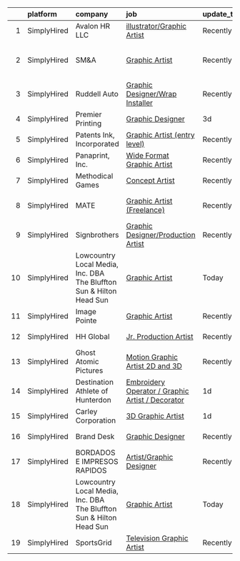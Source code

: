 

|    | platform    | company                                                             | job                                                                                                                                                         | update_time   | location                     |
|---:|:------------|:--------------------------------------------------------------------|:------------------------------------------------------------------------------------------------------------------------------------------------------------|:--------------|:-----------------------------|
|  1 | SimplyHired | Avalon HR LLC                                                       | [illustrator/Graphic Artist](https://www.simplyhired.com/job/p26o4t57RG_R0es_gYHiqVr31pWXVXLPGCA69e_TrJ5CYDfPN5eocw?q=graphic+artist)                       | Recently      | Houston, TX                  |
|  2 | SimplyHired | SM&A                                                                | [Graphic Artist](https://www.simplyhired.com/job/X-6yu-92g1yBiLN3Evi-1Nit7o-FzwKOdPlVJKOC5VzxWDfhz8HH7g?q=graphic+artist)                                   | Recently      | Los Angeles, CA +4 locations |
|  3 | SimplyHired | Ruddell Auto                                                        | [Graphic Designer/Wrap Installer](https://www.simplyhired.com/job/ajBuBy_i5ox-3IxXVO1Z0h4bkN1J6RZN4kDRj4Q2JSc_MWJ3RHVkbQ?q=graphic+artist)                  | Recently      | Port Angeles, WA             |
|  4 | SimplyHired | Premier Printing                                                    | [Graphic Designer](https://www.simplyhired.com/job/3UXPEiJsl_0xrrK00vLEM1S9GGdx2l1r4wES9VZyHtaaKSrZfq9w7Q?q=graphic+artist)                                 | 3d            | Brunswick, GA                |
|  5 | SimplyHired | Patents Ink, Incorporated                                           | [Graphic Artist (entry level)](https://www.simplyhired.com/job/MxjOQN2AokQbkdRh-LrNPWTnYk3mabeVqUmOTm1S7qSNzhoZpkqeKQ?q=graphic+artist)                     | Recently      | Remote                       |
|  6 | SimplyHired | Panaprint, Inc.                                                     | [Wide Format Graphic Artist](https://www.simplyhired.com/job/1vyCAiIThvCL5RsYLAxll-rvgvuaAHvBoALGdw9ItxB3oD21s36J7w?q=graphic+artist)                       | Recently      | Macon, GA                    |
|  7 | SimplyHired | Methodical Games                                                    | [Concept Artist](https://www.simplyhired.com/job/P4FbrVPnSydbXF7dJvN0k_R3-jTJw-BPkmK4HGQHurCmsND3gtBcyA?q=graphic+artist)                                   | Recently      | North Carolina               |
|  8 | SimplyHired | MATE                                                                | [Graphic Artist (Freelance)](https://www.simplyhired.com/job/0DJnr7H5QPjP6G292Zv43b_Hvi4yNpIFWqN_YMlrhz_btdjNhXFehQ?q=graphic+artist)                       | Recently      | Los Angeles, CA              |
|  9 | SimplyHired | Signbrothers                                                        | [Graphic Designer/Production Artist](https://www.simplyhired.com/job/oX7L0VO8Fjh3L82aUJnZuI7YI40sMi5IcziAVAEEfUrR0CwJpa8g-A?q=graphic+artist)               | Recently      | Township of Wall, NJ         |
| 10 | SimplyHired | Lowcountry Local Media, Inc. DBA The Bluffton Sun & Hilton Head Sun | [Graphic Artist](https://www.simplyhired.com/job/gso91d6euJ7k6QB3bhV80o55OyZHxbKqvLD4BjHYByNFlV1RBSTtDA?q=graphic+artist)                                   | Today         | Remote                       |
| 11 | SimplyHired | Image Pointe                                                        | [Graphic Artist](https://www.simplyhired.com/job/9CwGGMqVZiOjul33CCvG6aL3EQAqgQecz5_ITeRUPeD3gPuAcyBv9A?q=graphic+artist)                                   | Recently      | Waterloo, IA                 |
| 12 | SimplyHired | HH Global                                                           | [Jr. Production Artist](https://www.simplyhired.com/job/zCWRkuJRy7GSqn8gJ3MTH1zP9PJyinA9PwhjiwPXsEpJTpjGJmFozw?q=graphic+artist)                            | Recently      | Mountain View, CA            |
| 13 | SimplyHired | Ghost Atomic Pictures                                               | [Motion Graphic Artist 2D and 3D](https://www.simplyhired.com/job/TMw7m73JPjTGoc61gNP_XzxVqCUcB8_lD7Tk3k0AYE5bo9zR2tfxaw?q=graphic+artist)                  | Recently      | Remote                       |
| 14 | SimplyHired | Destination Athlete of Hunterdon                                    | [Embroidery Operator / Graphic Artist / Decorator](https://www.simplyhired.com/job/sTvMezbAbRVEUpDVlaYEonJJBTg1sslVAE11aHiEv-Jd4K9jPmfaFA?q=graphic+artist) | 1d            | Lebanon, NJ                  |
| 15 | SimplyHired | Carley Corporation                                                  | [3D Graphic Artist](https://www.simplyhired.com/job/-KSCahSMWqvgYN5iVaOLqLHbqvyMn9T-NI2s_YkbyWVksZUHORzk5w?q=graphic+artist)                                | 1d            | Remote                       |
| 16 | SimplyHired | Brand Desk                                                          | [Graphic Designer](https://www.simplyhired.com/job/_sbE4LTboHcEhI4pD0D6PdVoE6Y_aaHC59WAm0j2cz6gjoxF6xHfhQ?q=graphic+artist)                                 | Recently      | United States                |
| 17 | SimplyHired | BORDADOS E IMPRESOS RAPIDOS                                         | [Artist/Graphic Designer](https://www.simplyhired.com/job/349byMGrQuku7Ns1ucMKFqcQjfzBEBzUn2A6i4apjuo3w5ORGjE5ZQ?q=graphic+artist)                          | Recently      | Coamo, PR                    |
| 18 | SimplyHired | Lowcountry Local Media, Inc. DBA The Bluffton Sun & Hilton Head Sun | [Graphic Artist](https://www.simplyhired.com/job/gso91d6euJ7k6QB3bhV80o55OyZHxbKqvLD4BjHYByNFlV1RBSTtDA?q=graphic+artist)                                   | Today         | Remote                       |
| 19 | SimplyHired | SportsGrid                                                          | [Television Graphic Artist](https://www.simplyhired.com/job/txHmVe1oHHG5t7tR_aTV5Mj-y8SToorpXG6rlYyvbQvGXgKA4piFxw?q=graphic+artist)                        | Recently      | Remote                       |